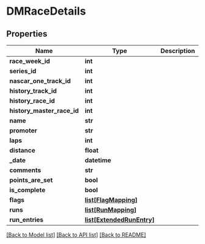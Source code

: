 # DMRaceDetails

## Properties
Name | Type | Description | Notes
------------ | ------------- | ------------- | -------------
**race_week_id** | **int** |  | [optional] 
**series_id** | **int** |  | [optional] 
**nascar_one_track_id** | **int** |  | [optional] 
**history_track_id** | **int** |  | [optional] 
**history_race_id** | **int** |  | [optional] 
**history_master_race_id** | **int** |  | [optional] 
**name** | **str** |  | [optional] 
**promoter** | **str** |  | [optional] 
**laps** | **int** |  | [optional] 
**distance** | **float** |  | [optional] 
**_date** | **datetime** |  | [optional] 
**comments** | **str** |  | [optional] 
**points_are_set** | **bool** |  | [optional] 
**is_complete** | **bool** |  | [optional] 
**flags** | [**list[FlagMapping]**](FlagMapping.md) |  | [optional] 
**runs** | [**list[RunMapping]**](RunMapping.md) |  | [optional] 
**run_entries** | [**list[ExtendedRunEntry]**](ExtendedRunEntry.md) |  | [optional] 

[[Back to Model list]](../README.md#documentation-for-models) [[Back to API list]](../README.md#documentation-for-api-endpoints) [[Back to README]](../README.md)

